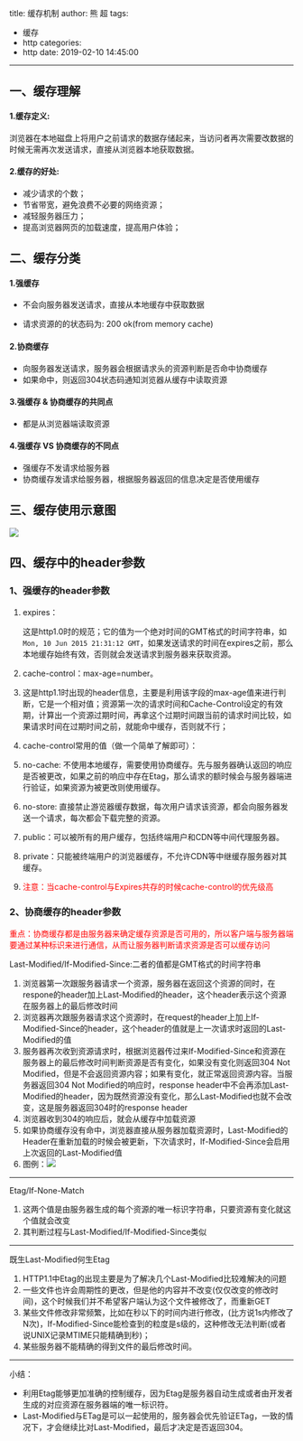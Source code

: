 title: 缓存机制
author: 熊 超
tags:
  - 缓存
  - http
categories:
  - http
date: 2019-02-10 14:45:00
---

<!-- more --> 

## 一、缓存理解

#### 1.缓存定义:

​        浏览器在本地磁盘上将用户之前请求的数据存储起来，当访问者再次需要改数据的时候无需再次发送请求，直接从浏览器本地获取数据。

#### 2.缓存的好处:

- 减少请求的个数；
- 节省带宽，避免浪费不必要的网络资源；
- 减轻服务器压力；
- 提高浏览器网页的加载速度，提高用户体验；

## 二、缓存分类

#### 1.强缓存

- 不会向服务器发送请求，直接从本地缓存中获取数据

- 请求资源的的状态码为: 200 ok(from memory cache)

#### 2.协商缓存

- 向服务器发送请求，服务器会根据请求头的资源判断是否命中协商缓存
- 如果命中，则返回304状态码通知浏览器从缓存中读取资源

#### 3.强缓存 & 协商缓存的共同点

- 都是从浏览器端读取资源

#### 4.强缓存 VS 协商缓存的不同点

- 强缓存不发请求给服务器
- 协商缓存发请求给服务器，根据服务器返回的信息决定是否使用缓存

## 三、缓存使用示意图

![](https://s2.ax1x.com/2019/06/17/V7f829.png)

## 四、缓存中的header参数

### 1、强缓存的header参数

1. expires：
   
   这是http1.0时的规范；它的值为一个绝对时间的GMT格式的时间字符串，如`Mon, 10 Jun 2015 21:31:12 GMT`，如果发送请求的时间在expires之前，那么本地缓存始终有效，否则就会发送请求到服务器来获取资源。

2. cache-control：max-age=number。

3. 这是http1.1时出现的header信息，主要是利用该字段的max-age值来进行判断，它是一个相对值；资源第一次的请求时间和Cache-Control设定的有效期，计算出一个资源过期时间，再拿这个过期时间跟当前的请求时间比较，如果请求时间在过期时间之前，就能命中缓存，否则就不行；

4. cache-control常用的值（做一个简单了解即可）：

5. no-cache: 不使用本地缓存，需要使用协商缓存。先与服务器确认返回的响应是否被更改，如果之前的响应中存在Etag，那么请求的额时候会与服务器端进行验证，如果资源为被更改则使用缓存。

6. no-store: 直接禁止游览器缓存数据，每次用户请求该资源，都会向服务器发送一个请求，每次都会下载完整的资源。

7. public：可以被所有的用户缓存，包括终端用户和CDN等中间代理服务器。

8. private：只能被终端用户的浏览器缓存，不允许CDN等中继缓存服务器对其缓存。

9. <font color=red>注意：当cache-control与Expires共存的时候cache-control的优先级高</font>

### 2、协商缓存的header参数

<font color=red> 重点：协商缓存都是由服务器来确定缓存资源是否可用的，所以客户端与服务器端要通过某种标识来进行通信，从而让服务器判断请求资源是否可以缓存访问</font>

Last-Modified/If-Modified-Since:二者的值都是GMT格式的时间字符串

1. 浏览器第一次跟服务器请求一个资源，服务器在返回这个资源的同时，在respone的header加上Last-Modified的header，这个header表示这个资源在服务器上的最后修改时间
2. 浏览器再次跟服务器请求这个资源时，在request的header上加上If-Modified-Since的header，这个header的值就是上一次请求时返回的Last-Modified的值
3. 服务器再次收到资源请求时，根据浏览器传过来If-Modified-Since和资源在服务器上的最后修改时间判断资源是否有变化，如果没有变化则返回304 Not Modified，但是不会返回资源内容；如果有变化，就正常返回资源内容。当服务器返回304 Not Modified的响应时，response header中不会再添加Last-Modified的header，因为既然资源没有变化，那么Last-Modified也就不会改变，这是服务器返回304时的response header
4. 浏览器收到304的响应后，就会从缓存中加载资源
5. 如果协商缓存没有命中，浏览器直接从服务器加载资源时，Last-Modified的Header在重新加载的时候会被更新，下次请求时，If-Modified-Since会启用上次返回的Last-Modified值
6. 图例：![](https://i.imgur.com/GZqqDbS.png)

----

Etag/If-None-Match

1. 这两个值是由服务器生成的每个资源的唯一标识字符串，只要资源有变化就这个值就会改变
2. 其判断过程与Last-Modified/If-Modified-Since类似

---

既生Last-Modified何生Etag

1. HTTP1.1中Etag的出现主要是为了解决几个Last-Modified比较难解决的问题
2. 一些文件也许会周期性的更改，但是他的内容并不改变(仅仅改变的修改时间)，这个时候我们并不希望客户端认为这个文件被修改了，而重新GET
3. 某些文件修改非常频繁，比如在秒以下的时间内进行修改，(比方说1s内修改了N次)，If-Modified-Since能检查到的粒度是s级的，这种修改无法判断(或者说UNIX记录MTIME只能精确到秒)；
4. 某些服务器不能精确的得到文件的最后修改时间。

---

小结：

- 利用Etag能够更加准确的控制缓存，因为Etag是服务器自动生成或者由开发者生成的对应资源在服务器端的唯一标识符。
- Last-Modified与ETag是可以一起使用的，服务器会优先验证ETag，一致的情况下，才会继续比对Last-Modified，最后才决定是否返回304。
